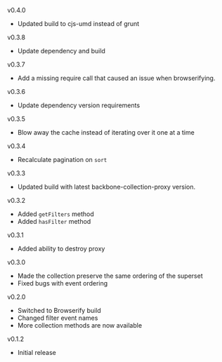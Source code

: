 v0.4.0

* Updated build to cjs-umd instead of grunt

v0.3.8

* Update dependency and build

v0.3.7

* Add a missing require call that caused an issue when browserifying.

v0.3.6

* Update dependency version requirements

v0.3.5

* Blow away the cache instead of iterating over it one at a time

v0.3.4

* Recalculate pagination on `sort`

v0.3.3

* Updated build with latest backbone-collection-proxy version.

v0.3.2

* Added `getFilters` method
* Added `hasFilter` method

v0.3.1

* Added ability to destroy proxy

v0.3.0

* Made the collection preserve the same ordering of the superset
* Fixed bugs with event ordering

v0.2.0

* Switched to Browserify build
* Changed filter event names
* More collection methods are now available

v0.1.2

* Initial release

